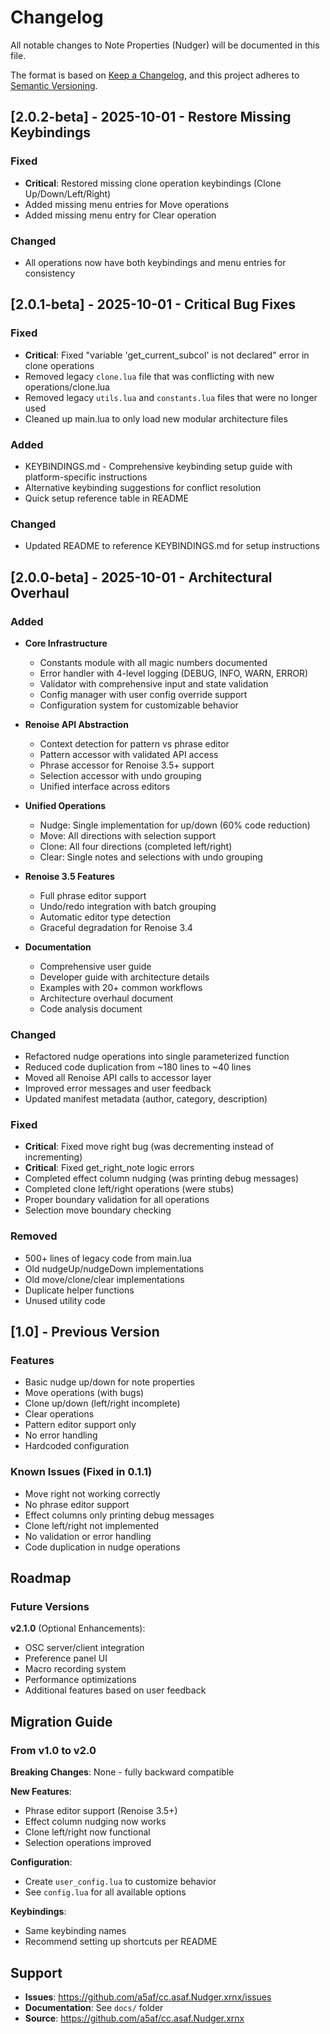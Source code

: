 # Changelog

All notable changes to Note Properties (Nudger) will be documented in this file.

The format is based on [Keep a Changelog](https://keepachangelog.com/en/1.0.0/),
and this project adheres to [Semantic Versioning](https://semver.org/spec/v2.0.0.html).

## [2.0.2-beta] - 2025-10-01 - Restore Missing Keybindings

### Fixed
- **Critical**: Restored missing clone operation keybindings (Clone Up/Down/Left/Right)
- Added missing menu entries for Move operations
- Added missing menu entry for Clear operation

### Changed
- All operations now have both keybindings and menu entries for consistency

## [2.0.1-beta] - 2025-10-01 - Critical Bug Fixes

### Fixed
- **Critical**: Fixed "variable 'get_current_subcol' is not declared" error in clone operations
- Removed legacy `clone.lua` file that was conflicting with new operations/clone.lua
- Removed legacy `utils.lua` and `constants.lua` files that were no longer used
- Cleaned up main.lua to only load new modular architecture files

### Added
- KEYBINDINGS.md - Comprehensive keybinding setup guide with platform-specific instructions
- Alternative keybinding suggestions for conflict resolution
- Quick setup reference table in README

### Changed
- Updated README to reference KEYBINDINGS.md for setup instructions

## [2.0.0-beta] - 2025-10-01 - Architectural Overhaul

### Added
- **Core Infrastructure**
  - Constants module with all magic numbers documented
  - Error handler with 4-level logging (DEBUG, INFO, WARN, ERROR)
  - Validator with comprehensive input and state validation
  - Config manager with user config override support
  - Configuration system for customizable behavior

- **Renoise API Abstraction**
  - Context detection for pattern vs phrase editor
  - Pattern accessor with validated API access
  - Phrase accessor for Renoise 3.5+ support
  - Selection accessor with undo grouping
  - Unified interface across editors

- **Unified Operations**
  - Nudge: Single implementation for up/down (60% code reduction)
  - Move: All directions with selection support
  - Clone: All four directions (completed left/right)
  - Clear: Single notes and selections with undo grouping

- **Renoise 3.5 Features**
  - Full phrase editor support
  - Undo/redo integration with batch grouping
  - Automatic editor type detection
  - Graceful degradation for Renoise 3.4

- **Documentation**
  - Comprehensive user guide
  - Developer guide with architecture details
  - Examples with 20+ common workflows
  - Architecture overhaul document
  - Code analysis document

### Changed
- Refactored nudge operations into single parameterized function
- Reduced code duplication from ~180 lines to ~40 lines
- Moved all Renoise API calls to accessor layer
- Improved error messages and user feedback
- Updated manifest metadata (author, category, description)

### Fixed
- **Critical**: Fixed move right bug (was decrementing instead of incrementing)
- **Critical**: Fixed get_right_note logic errors
- Completed effect column nudging (was printing debug messages)
- Completed clone left/right operations (were stubs)
- Proper boundary validation for all operations
- Selection move boundary checking

### Removed
- 500+ lines of legacy code from main.lua
- Old nudgeUp/nudgeDown implementations
- Old move/clone/clear implementations
- Duplicate helper functions
- Unused utility code

## [1.0] - Previous Version

### Features
- Basic nudge up/down for note properties
- Move operations (with bugs)
- Clone up/down (left/right incomplete)
- Clear operations
- Pattern editor support only
- No error handling
- Hardcoded configuration

### Known Issues (Fixed in 0.1.1)
- Move right not working correctly
- No phrase editor support
- Effect columns only printing debug messages
- Clone left/right not implemented
- No validation or error handling
- Code duplication in nudge operations

## Roadmap

### Future Versions

**v2.1.0** (Optional Enhancements):
- OSC server/client integration
- Preference panel UI
- Macro recording system
- Performance optimizations
- Additional features based on user feedback

## Migration Guide

### From v1.0 to v2.0

**Breaking Changes**: None - fully backward compatible

**New Features**:
- Phrase editor support (Renoise 3.5+)
- Effect column nudging now works
- Clone left/right now functional
- Selection operations improved

**Configuration**:
- Create `user_config.lua` to customize behavior
- See `config.lua` for all available options

**Keybindings**:
- Same keybinding names
- Recommend setting up shortcuts per README

## Support

- **Issues**: https://github.com/a5af/cc.asaf.Nudger.xrnx/issues
- **Documentation**: See `docs/` folder
- **Source**: https://github.com/a5af/cc.asaf.Nudger.xrnx
